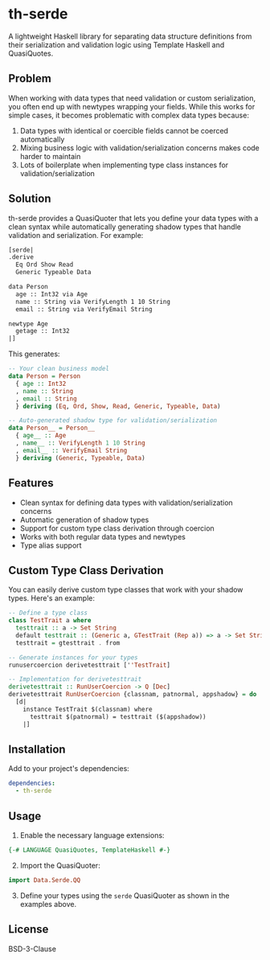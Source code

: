 # th-serde

A lightweight Haskell library for separating data structure definitions from their serialization and validation logic using Template Haskell and QuasiQuotes.

## Problem

When working with data types that need validation or custom serialization, you often end up with newtypes wrapping your fields. While this works for simple cases, it becomes problematic with complex data types because:

1. Data types with identical or coercible fields cannot be coerced automatically
2. Mixing business logic with validation/serialization concerns makes code harder to maintain
3. Lots of boilerplate when implementing type class instances for validation/serialization

## Solution

th-serde provides a QuasiQuoter that lets you define your data types with a clean syntax while automatically generating shadow types that handle validation and serialization. For example:

```haskell
[serde|
.derive
  Eq Ord Show Read
  Generic Typeable Data

data Person
  age :: Int32 via Age
  name :: String via VerifyLength 1 10 String
  email :: String via VerifyEmail String

newtype Age
  getage :: Int32
|]
```

This generates:

```haskell
-- Your clean business model
data Person = Person
  { age :: Int32
  , name :: String
  , email :: String
  } deriving (Eq, Ord, Show, Read, Generic, Typeable, Data)

-- Auto-generated shadow type for validation/serialization
data Person__ = Person__
  { age__ :: Age
  , name__ :: VerifyLength 1 10 String
  , email__ :: VerifyEmail String
  } deriving (Generic, Typeable, Data)
```

## Features

- Clean syntax for defining data types with validation/serialization concerns
- Automatic generation of shadow types
- Support for custom type class derivation through coercion
- Works with both regular data types and newtypes
- Type alias support

## Custom Type Class Derivation

You can easily derive custom type classes that work with your shadow types. Here's an example:

```haskell
-- Define a type class
class TestTrait a where
  testtrait :: a -> Set String
  default testtrait :: (Generic a, GTestTrait (Rep a)) => a -> Set String
  testtrait = gtesttrait . from

-- Generate instances for your types
runusercoercion derivetesttrait [''TestTrait]

-- Implementation for derivetesttrait
derivetesttrait :: RunUserCoercion -> Q [Dec]
derivetesttrait RunUserCoercion {classnam, patnormal, appshadow} = do
  [d|
    instance TestTrait $(classnam) where
      testtrait $(patnormal) = testtrait ($(appshadow))
    |]
```

## Installation

Add to your project's dependencies:

```yaml
dependencies:
  - th-serde
```

## Usage

1. Enable the necessary language extensions:
```haskell
{-# LANGUAGE QuasiQuotes, TemplateHaskell #-}
```

2. Import the QuasiQuoter:
```haskell
import Data.Serde.QQ
```

3. Define your types using the `serde` QuasiQuoter as shown in the examples above.

## License

BSD-3-Clause
